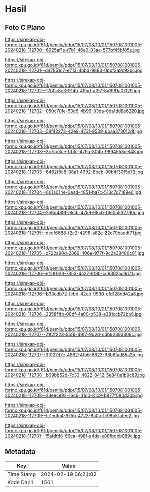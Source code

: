 # Hasil

## Foto C Plano

https://sirekap-obj-formc.kpu.go.id/f61d/pemilu/pdpr/15/07/08/10/01/1507081001005-20240218-112700--6925af1e-f7b1-46e0-83ae-577bf45bf85e.jpg

https://sirekap-obj-formc.kpu.go.id/f61d/pemilu/pdpr/15/07/08/10/01/1507081001005-20240218-112701--d47851c7-e713-4bbd-9883-0bbf2a9c92bc.jpg

https://sirekap-obj-formc.kpu.go.id/f61d/pemilu/pdpr/15/07/08/10/01/1507081001005-20240218-112702--17b0c8c3-914b-49bd-af97-8a1981a07f29.jpg

https://sirekap-obj-formc.kpu.go.id/f61d/pemilu/pdpr/15/07/08/10/01/1507081001005-20240218-112702--050c70fe-53d6-4b96-83da-0da1dd8e6220.jpg

https://sirekap-obj-formc.kpu.go.id/f61d/pemilu/pdpr/15/07/08/10/01/1507081001005-20240218-112703--59f42273-42e9-473f-9539-6baa373012df.jpg

https://sirekap-obj-formc.kpu.go.id/f61d/pemilu/pdpr/15/07/08/10/01/1507081001005-20240218-112703--3c7cc3ce-bf3c-479a-804b-9894553cef48.jpg

https://sirekap-obj-formc.kpu.go.id/f61d/pemilu/pdpr/15/07/08/10/01/1507081001005-20240218-112703--6462f8c8-88a1-4992-8beb-99b4f30f5e73.jpg

https://sirekap-obj-formc.kpu.go.id/f61d/pemilu/pdpr/15/07/08/10/01/1507081001005-20240218-112704--601a014e-0ead-4851-ba7c-513c7d7189e6.jpg

https://sirekap-obj-formc.kpu.go.id/f61d/pemilu/pdpr/15/07/08/10/01/1507081001005-20240218-112704--2e6d489f-e5cb-4759-98cb-f3e05532790d.jpg

https://sirekap-obj-formc.kpu.go.id/f61d/pemilu/pdpr/15/07/08/10/01/1507081001005-20240218-112705--decf6688-f2c2-4296-a82e-22c79baedf71.jpg

https://sirekap-obj-formc.kpu.go.id/f61d/pemilu/pdpr/15/07/08/10/01/1507081001005-20240218-112705--c722a90d-2869-406e-977f-9c2a38486c01.jpg

https://sirekap-obj-formc.kpu.go.id/f61d/pemilu/pdpr/15/07/08/10/01/1507081001005-20240218-112706--ef281e18-7853-4a27-9f3b-cc9392ac9d71.jpg

https://sirekap-obj-formc.kpu.go.id/f61d/pemilu/pdpr/15/07/08/10/01/1507081001005-20240218-112706--b33cdb72-fcbd-42eb-9930-cfd128dd42a8.jpg

https://sirekap-obj-formc.kpu.go.id/f61d/pemilu/pdpr/15/07/08/10/01/1507081001005-20240218-112706--2358f1fb-08df-4a80-b538-a381ccb72bb8.jpg

https://sirekap-obj-formc.kpu.go.id/f61d/pemilu/pdpr/15/07/08/10/01/1507081001005-20240218-112707--21f2f228-5bf9-49f7-9d2d-c4b92393309c.jpg

https://sirekap-obj-formc.kpu.go.id/f61d/pemilu/pdpr/15/07/08/10/01/1507081001005-20240218-112707--3f027d7c-4882-4fb6-8823-93b6fad85a3b.jpg

https://sirekap-obj-formc.kpu.go.id/f61d/pemilu/pdpr/15/07/08/10/01/1507081001005-20240218-112708--b09bb52d-7c33-4622-8412-5e840e1b9c89.jpg

https://sirekap-obj-formc.kpu.go.id/f61d/pemilu/pdpr/15/07/08/10/01/1507081001005-20240218-112708--23eece92-16c6-41c0-81c9-b877f080d30b.jpg

https://sirekap-obj-formc.kpu.go.id/f61d/pemilu/pdpr/15/07/08/10/01/1507081001005-20240218-112709--fc1edfc4-975b-4723-8a0a-fc98b51afee2.jpg

https://sirekap-obj-formc.kpu.go.id/f61d/pemilu/pdpr/15/07/08/10/01/1507081001005-20240218-112701--15afdfd8-66ca-498f-a4de-e88fbdbb089c.jpg


## Metadata

| Key        | Value               |
| ---------- | ------------------- |
| Time Stamp | 2024-02-19 06:21:02 |
| Kode Dapil | 1501                |



